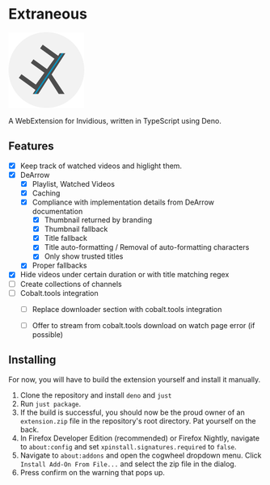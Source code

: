 # Extraneous
<img src="https://raw.githubusercontent.com/sysrqmagician/extraneous/refs/heads/main/assets/logo.png" width="150" />

A WebExtension for Invidious, written in TypeScript using Deno.

## Features
- [x] Keep track of watched videos and higlight them.
- [x] DeArrow
  - [x] Playlist, Watched Videos
  - [x] Caching
  - [x] Compliance with implementation details from DeArrow documentation
    - [x] Thumbnail returned by branding
    - [x] Thumbnail fallback
    - [x] Title fallback
    - [x] Title auto-formatting / Removal of auto-formatting characters
    - [x] Only show trusted titles
  - [x] Proper fallbacks
- [x] Hide videos under certain duration or with title matching regex
- [ ] Create collections of channels
- [ ] Cobalt.tools integration
  - [ ] Replace downloader section with cobalt.tools integration
  - [ ] Offer to stream from cobalt.tools download on watch page error (if possible)


## Installing
For now, you will have to build the extension yourself and install it manually.

1. Clone the repository and install ``deno`` and ``just``
2. Run ``just package``.
3. If the build is successful, you should now be the proud owner of an ``extension.zip`` file in the repository's root directory. Pat yourself on the back.
4. In Firefox Developer Edition (recommended) or Firefox Nightly, navigate to ``about:config`` and set ``xpinstall.signatures.required`` to ``false``.
5. Navigate to ``about:addons`` and open the cogwheel dropdown menu. Click ``Install Add-On From File...`` and select the zip file in the dialog.
6. Press confirm on the warning that pops up.

